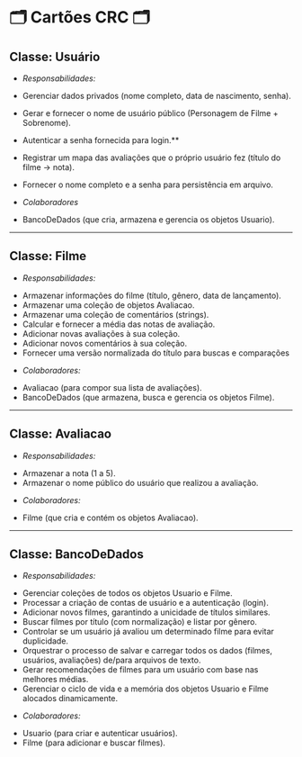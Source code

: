 # 🗂️ Cartões CRC 🗂️

## Classe: Usuário
- *Responsabilidades:*

* Gerenciar dados privados (nome completo, data de nascimento, senha).
* Gerar e fornecer o nome de usuário público (Personagem de Filme + Sobrenome).
* Autenticar a senha fornecida para login.**
* Registrar um mapa das avaliações que o próprio usuário fez (título do filme -> nota).

* Fornecer o nome completo e a senha para persistência em arquivo.

- *Colaboradores*
* BancoDeDados (que cria, armazena e gerencia os objetos Usuario).

---

## Classe: Filme
- *Responsabilidades:*
* Armazenar informações do filme (título, gênero, data de lançamento).
* Armazenar uma coleção de objetos Avaliacao.
* Armazenar uma coleção de comentários (strings).
* Calcular e fornecer a média das notas de avaliação.
* Adicionar novas avaliações à sua coleção.
* Adicionar novos comentários à sua coleção.
* Fornecer uma versão normalizada do título para buscas e comparações

- *Colaboradores:*
* Avaliacao (para compor sua lista de avaliações).
* BancoDeDados (que armazena, busca e gerencia os objetos Filme).

---

## Classe: Avaliacao
- *Responsabilidades:*
* Armazenar a nota (1 a 5).
* Armazenar o nome público do usuário que realizou a avaliação.

- *Colaboradores:*
* Filme (que cria e contém os objetos Avaliacao).

---

## Classe: BancoDeDados
- *Responsabilidades:*
* Gerenciar coleções de todos os objetos Usuario e Filme.
* Processar a criação de contas de usuário e a autenticação (login).
* Adicionar novos filmes, garantindo a unicidade de títulos similares.
* Buscar filmes por título (com normalização) e listar por gênero.
* Controlar se um usuário já avaliou um determinado filme para evitar duplicidade.
* Orquestrar o processo de salvar e carregar todos os dados (filmes, usuários, avaliações) de/para arquivos de texto.
* Gerar recomendações de filmes para um usuário com base nas melhores médias.
* Gerenciar o ciclo de vida e a memória dos objetos Usuario e Filme alocados dinamicamente.

- *Colaboradores:*
* Usuario (para criar e autenticar usuários).
* Filme (para adicionar e buscar filmes).
